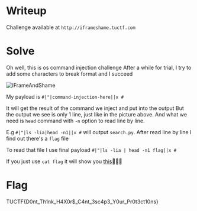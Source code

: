 # Writeup

Challenge available at `http://iframeshame.tuctf.com`

# Solve
Oh well, this is os command injection challenge
After a while for trial, I try to add some characters to break format and I succeed

![IFrameAndShame](https://github.com/quanght55/CTFWriteups/blob/master/TUCTF/IFrameAndShame/images/image.png) 

My payload is `#|"|command-injection-here||x #`

It will get the result of the command we inject and put into the output
But the output we see is only 1 line, just like in the picture above. And what we need is `head` command with `-n` option to read line by line.

E.g `#|"|ls -lia|head -n1||x #` will output `search.py`. After read line by line I find out there's a `flag` file 

To read that file I use final payload `#|"|ls -lia | head -n1 flag||x #`

If you just use `cat flag` it will show you [this](https://www.youtube.com/watch?v=dQw4w9WgXcQ):clap::clap::clap:

# Flag
TUCTF{D0nt_Th1nk_H4X0r$_C4nt_3sc4p3_Y0ur_Pr0t3ct10ns}
